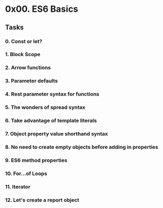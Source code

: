 # 0x00. ES6 Basics

## Tasks

### 0. Const or let?

### 1. Block Scope

### 2. Arrow functions

### 3. Parameter defaults

### 4. Rest parameter syntax for functions

### 5. The wonders of spread syntax

### 6. Take advantage of template literals

### 7. Object property value shorthand syntax

### 8. No need to create empty objects before adding in properties

### 9. ES6 method properties

### 10. For...of Loops

### 11. Iterator

### 12. Let's create a report object

 
